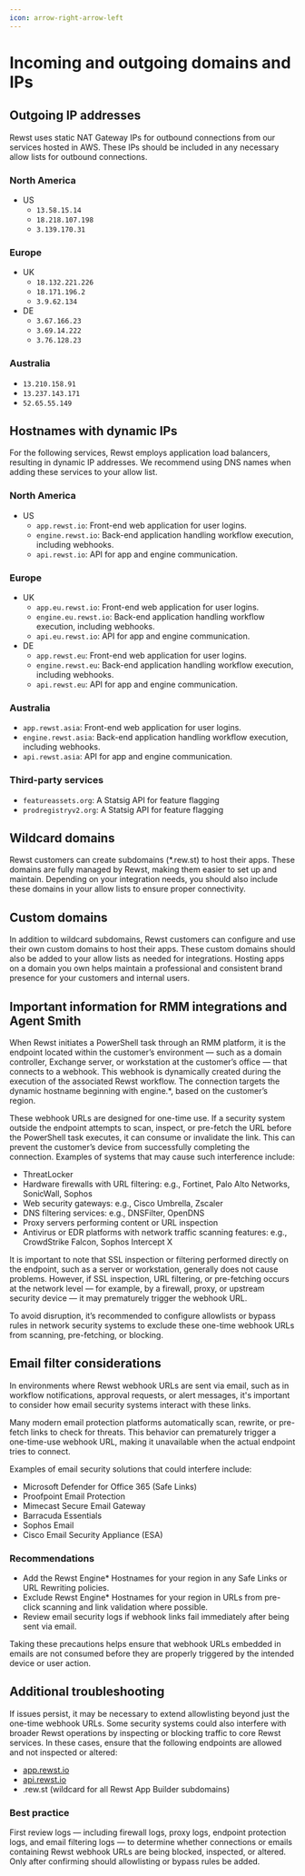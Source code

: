 ```yaml
---
icon: arrow-right-arrow-left
---
```


# Incoming and outgoing domains and IPs

## **Outgoing IP addresses**

Rewst uses static NAT Gateway IPs for outbound connections from our services hosted in AWS. These IPs should be included in any necessary allow lists for outbound connections.

### North America

* US
  * `13.58.15.14`
  * `18.218.107.198`
  * `3.139.170.31`

### Europe

* UK
  * `18.132.221.226`
  * `18.171.196.2`
  * `3.9.62.134`
* DE
  * `3.67.166.23`
  * `3.69.14.222`
  * `3.76.128.23`

### Australia

* `13.210.158.91`
* `13.237.143.171`
* `52.65.55.149`

## **Hostnames with dynamic IPs**

For the following services, Rewst employs application load balancers, resulting in dynamic IP addresses. We recommend using DNS names when adding these services to your allow list.

### **North America**

* US
  * `app.rewst.io`: Front-end web application for user logins.
  * `engine.rewst.io`: Back-end application handling workflow execution, including webhooks.
  * `api.rewst.io`: API for app and engine communication.

### **Europe**

* UK
  * `app.eu.rewst.io`: Front-end web application for user logins.
  * `engine.eu.rewst.io`: Back-end application handling workflow execution, including webhooks.
  * `api.eu.rewst.io`: API for app and engine communication.
* DE
  * `app.rewst.eu`: Front-end web application for user logins.
  * `engine.rewst.eu`: Back-end application handling workflow execution, including webhooks.
  * `api.rewst.eu`: API for app and engine communication.

### Australia

* `app.rewst.asia`: Front-end web application for user logins.
* `engine.rewst.asia`: Back-end application handling workflow execution, including webhooks.
* `api.rewst.asia`: API for app and engine communication.

### **Third-party services**

* `featureassets.org`: A Statsig API for feature flagging
* `prodregistryv2.org`: A Statsig API for feature flagging

## **Wildcard domains**

Rewst customers can create subdomains (\*.rew.st) to host their apps. These domains are fully managed by Rewst, making them easier to set up and maintain. Depending on your integration needs, you should also include these domains in your allow lists to ensure proper connectivity.

## **Custom domains**

In addition to wildcard subdomains, Rewst customers can configure and use their own custom domains to host their apps. These custom domains should also be added to your allow lists as needed for integrations. Hosting apps on a domain you own helps maintain a professional and consistent brand presence for your customers and internal users.

## **Important information for RMM integrations and Agent Smith**

When Rewst initiates a PowerShell task through an RMM platform, it is the endpoint located within the customer’s environment — such as a domain controller, Exchange server, or workstation at the customer’s office — that connects to a webhook. This webhook is dynamically created during the execution of the associated Rewst workflow. The connection targets the dynamic hostname beginning with engine.\*, based on the customer’s region.

These webhook URLs are designed for one-time use. If a security system outside the endpoint attempts to scan, inspect, or pre-fetch the URL before the PowerShell task executes, it can consume or invalidate the link. This can prevent the customer’s device from successfully completing the connection. Examples of systems that may cause such interference include:

* ThreatLocker
* Hardware firewalls with URL filtering: e.g., Fortinet, Palo Alto Networks, SonicWall, Sophos
* Web security gateways: e.g., Cisco Umbrella, Zscaler
* DNS filtering services: e.g., DNSFilter, OpenDNS
* Proxy servers performing content or URL inspection
* Antivirus or EDR platforms with network traffic scanning features: e.g., CrowdStrike Falcon, Sophos Intercept X

It is important to note that SSL inspection or filtering performed directly on the endpoint, such as a server or workstation, generally does not cause problems. However, if SSL inspection, URL filtering, or pre-fetching occurs at the network level — for example, by a firewall, proxy, or upstream security device — it may prematurely trigger the webhook URL.

To avoid disruption, it’s recommended to configure allowlists or bypass rules in network security systems to exclude these one-time webhook URLs from scanning, pre-fetching, or blocking.

## **Email filter considerations**

In environments where Rewst webhook URLs are sent via email, such as in workflow notifications, approval requests, or alert messages, it's important to consider how email security systems interact with these links.

Many modern email protection platforms automatically scan, rewrite, or pre-fetch links to check for threats. This behavior can prematurely trigger a one-time-use webhook URL, making it unavailable when the actual endpoint tries to connect.

Examples of email security solutions that could interfere include:

* Microsoft Defender for Office 365 (Safe Links)
* Proofpoint Email Protection
* Mimecast Secure Email Gateway
* Barracuda Essentials
* Sophos Email
* Cisco Email Security Appliance (ESA)

### **Recommendations**

* Add the Rewst Engine\* Hostnames for your region in any Safe Links or URL Rewriting policies.
* Exclude Rewst Engine\* Hostnames for your region in URLs from pre-click scanning and link validation where possible.
* Review email security logs if webhook links fail immediately after being sent via email.

Taking these precautions helps ensure that webhook URLs embedded in emails are not consumed before they are properly triggered by the intended device or user action.

## **Additional troubleshooting**

If issues persist, it may be necessary to extend allowlisting beyond just the one-time webhook URLs. Some security systems could also interfere with broader Rewst operations by inspecting or blocking traffic to core Rewst services. In these cases, ensure that the following endpoints are allowed and not inspected or altered:

* [app.rewst.io](http://app.rewst.io)
* [api.rewst.io](http://api.rewst.io)
* .rew.st (wildcard for all Rewst App Builder subdomains)

### **Best practice**

First review logs — including firewall logs, proxy logs, endpoint protection logs, and email filtering logs — to determine whether connections or emails containing Rewst webhook URLs are being blocked, inspected, or altered. Only after confirming should allowlisting or bypass rules be added.
